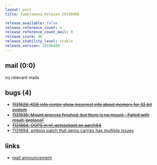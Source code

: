```yaml
---
layout: post
title: Tumbleweed Release 20190408

release_available: false
release_reference_count: 4
release_reference_count_mail: 0
release_score: 96
release_stability_level: stable
release_version: 20190408
---
```


## mail (0:0)

no relevant mails

## bugs (4)

<!--more-->

- ~~[1131826: KDE info center show incorrect info about memory for 32 bit system](https://bugzilla.opensuse.org/show_bug.cgi?id=1131826)~~
- ~~[1131836: Mount process finished, but there is no mount - Failed with result 'protocol'](https://bugzilla.opensuse.org/show_bug.cgi?id=1131836)~~
- ~~[1131864: OOPS in nf_getsockopt on aarch64](https://bugzilla.opensuse.org/show_bug.cgi?id=1131864)~~
- [1131894: smbios patch that qemu carries has multiple issues](https://bugzilla.opensuse.org/show_bug.cgi?id=1131894)



## links

- [mail announcement](https://lists.opensuse.org/opensuse-factory/2019-04/msg00163.html)
